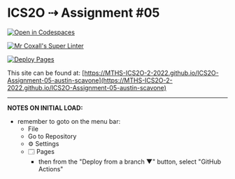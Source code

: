 # ICS2O ⇢ Assignment #05

[![Open in Codespaces](https://classroom.github.com/assets/launch-codespace-7f7980b617ed060a017424585567c406b6ee15c891e84e1186181d67ecf80aa0.svg)](https://classroom.github.com/open-in-codespaces?assignment_repo_id=11329401)

[![Mr Coxall's Super Linter](https://github.com/MTHS-ICS2O-2-2022/ICS2O-Assignment-05-austin-scavone/workflows/Mr%20Coxall's%20Super%20Linter/badge.svg)](https://github.com/MTHS-ICS2O-2-2022/ICS2O-Assignment-05-austin-scavone/actions)

[![Deploy Pages](https://github.com/MTHS-ICS2O-2-2022/ICS2O-Assignment-05-austin-scavone/workflows/Deploy%20Pages/badge.svg)](https://github.com/MTHS-ICS2O-2-2022/ICS2O-Assignment-05-austin-scavone/actions)

This site can be found at: [https://MTHS-ICS2O-2-2022.github.io/ICS2O-Assignment-05-austin-scavone](https://MTHS-ICS2O-2-2022.github.io/ICS2O-Assignment-05-austin-scavone)

---

**NOTES ON INITIAL LOAD:**
- remember to goto on the menu bar:
  - File
  - Go to Repository
  - ⚙ Settings
  - 🗔 Pages
    - then from the "Deploy from a branch ▼" button, select "GitHub Actions"
